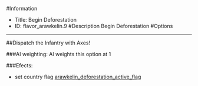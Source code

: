 #Information
 - Title: Begin Deforestation
 - ID: flavor_arawkelin.9
#Description
Begin Deforestation
#Options

___
##Dispatch the Infantry with Axes!

###AI weighting:
AI weights this option at 1


###Efects:<ul><li>set country flag [arawkelin_deforestation_active_flag](../flags/arawkelin_deforestation_active_flag.md)</li></ul>

